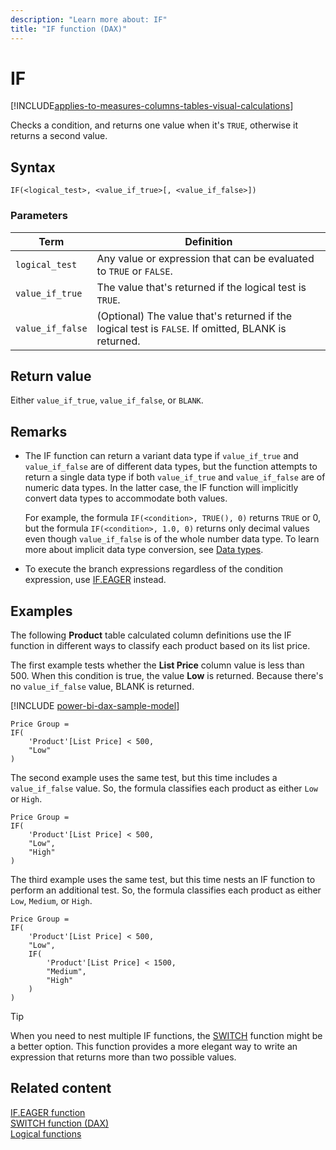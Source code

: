 ```yaml
---
description: "Learn more about: IF"
title: "IF function (DAX)"
---
```

# IF

[!INCLUDE[applies-to-measures-columns-tables-visual-calculations](includes/applies-to-measures-columns-tables-visual-calculations.md)]

Checks a condition, and returns one value when it's `TRUE`, otherwise it returns a second value.

## Syntax

```dax
IF(<logical_test>, <value_if_true>[, <value_if_false>])
```

### Parameters

|Term|Definition|
|--------|--------------|
|`logical_test`|Any value or expression that can be evaluated to `TRUE` or `FALSE`.|  
|`value_if_true`|The value that's returned if the logical test is `TRUE`.|
|`value_if_false`|(Optional) The value that's returned if the logical test is `FALSE`. If omitted, BLANK is returned.|

## Return value

Either `value_if_true`, `value_if_false`, or `BLANK`.

## Remarks

- The IF function can return a variant data type if `value_if_true` and `value_if_false` are of different data types, but the function attempts to return a single data type if both `value_if_true` and `value_if_false` are of numeric data types. In the latter case, the IF function will implicitly convert data types to accommodate both values.

    For example, the formula `IF(<condition>, TRUE(), 0)` returns `TRUE` or 0, but the formula `IF(<condition>, 1.0, 0)` returns only decimal values even though `value_if_false` is of the whole number data type. To learn more about implicit data type conversion, see [Data types](dax-overview.md#data-types).

- To execute the branch expressions regardless of the condition expression, use [IF.EAGER](if-eager-function-dax.md) instead.

## Examples

The following **Product** table calculated column definitions use the IF function in different ways to classify each product based on its list price.

The first example tests whether the **List Price** column value is less than 500. When this condition is true, the value **Low** is returned. Because there's no `value_if_false` value, BLANK is returned.

[!INCLUDE [power-bi-dax-sample-model](includes/power-bi-dax-sample-model.md)]

```dax
Price Group =
IF(
    'Product'[List Price] < 500,
    "Low"
)
```

The second example uses the same test, but this time includes a `value_if_false` value. So, the formula classifies each product as either `Low` or `High`.

```dax
Price Group =
IF(
    'Product'[List Price] < 500,
    "Low",
    "High"
)
```

The third example uses the same test, but this time nests an IF function to perform an additional test. So, the formula classifies each product as either `Low`, `Medium`, or `High`.

```dax
Price Group =
IF(
    'Product'[List Price] < 500,
    "Low",
    IF(
        'Product'[List Price] < 1500,
        "Medium",
        "High"
    )
)
```

> [!TIP]
> When you need to nest multiple IF functions, the [SWITCH](switch-function-dax.md) function might be a better option. This function provides a more elegant way to write an expression that returns more than two possible values.

## Related content

[IF.EAGER function](if-eager-function-dax.md)   
[SWITCH function (DAX)](switch-function-dax.md)  
[Logical functions](logical-functions-dax.md)  
